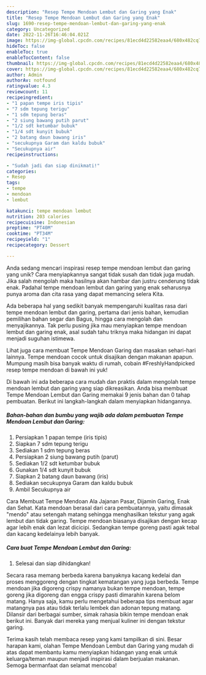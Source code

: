 ```yaml
---
description: "Resep Tempe Mendoan Lembut dan Garing yang Enak"
title: "Resep Tempe Mendoan Lembut dan Garing yang Enak"
slug: 1690-resep-tempe-mendoan-lembut-dan-garing-yang-enak
category: Uncategorized
date: 2022-11-26T16:46:04.021Z
image: https://img-global.cpcdn.com/recipes/81ecd4d22582eaa4/680x482cq70/tempe-mendoan-lembut-dan-garing-foto-resep-utama.jpg
hideToc: false
enableToc: true
enableTocContent: false
thumbnail: https://img-global.cpcdn.com/recipes/81ecd4d22582eaa4/680x482cq70/tempe-mendoan-lembut-dan-garing-foto-resep-utama.jpg
cover: https://img-global.cpcdn.com/recipes/81ecd4d22582eaa4/680x482cq70/tempe-mendoan-lembut-dan-garing-foto-resep-utama.jpg
author: Admin
authorAv: notfound
ratingvalue: 4.3
reviewcount: 11
recipeingredient:
- "1 papan tempe iris tipis"
- "7 sdm tepung terigu"
- "1 sdm tepung beras"
- "2 siung bawang putih parut"
- "1/2 sdt ketumbar bubuk"
- "1/4 sdt kunyit bubuk"
- "2 batang daun bawang iris"
- "secukupnya Garam dan kaldu bubuk"
- "Secukupnya air"
recipeinstructions:

- "Sudah jadi dan siap dinikmati!"
categories:
- Resep
tags:
- tempe
- mendoan
- lembut

katakunci: tempe mendoan lembut 
nutrition: 203 calories
recipecuisine: Indonesian
preptime: "PT40M"
cooktime: "PT34M"
recipeyield: "1"
recipecategory: Dessert

---
```





Anda sedang mencari inspirasi resep tempe mendoan lembut dan garing yang unik? Cara menyiapkannya sangat tidak susah dan tidak juga mudah. Jika salah mengolah maka hasilnya akan hambar dan justru cenderung tidak enak. Padahal tempe mendoan lembut dan garing yang enak seharusnya punya aroma dan cita rasa yang dapat memancing selera Kita.





Ada beberapa hal yang sedikit banyak mempengaruhi kualitas rasa dari tempe mendoan lembut dan garing, pertama dari jenis bahan, kemudian pemilihan bahan segar dan Bagus, hingga cara mengolah dan menyajikannya. Tak perlu pusing jika mau menyiapkan tempe mendoan lembut dan garing enak,      asal sudah tahu triknya maka hidangan ini dapat menjadi suguhan istimewa.














Lihat juga cara membuat Tempe Mendoan Garing dan masakan sehari-hari lainnya. Tempe mendoan cocok untuk disajikan dengan makanan apapun. Mumpung masih bisa banyak waktu di rumah, cobain #FreshlyHandpicked resep tempe mendoan di bawah ini yuk!






Di bawah ini ada beberapa cara mudah dan praktis dalam mengolah tempe mendoan lembut dan garing yang siap dikreasikan. Anda bisa membuat Tempe Mendoan Lembut dan Garing memakai 9 jenis bahan dan 0 tahap pembuatan. Berikut ini langkah-langkah dalam menyiapkan hidangannya.

<!--inarticleads1-->

##### Bahan-bahan dan bumbu yang wajib ada dalam pembuatan Tempe Mendoan Lembut dan Garing:

1. Persiapkan 1 papan tempe (iris tipis)
1. Siapkan 7 sdm tepung terigu
1. Sediakan 1 sdm tepung beras
1. Persiapkan 2 siung bawang putih (parut)
1. Sediakan 1/2 sdt ketumbar bubuk
1. Gunakan 1/4 sdt kunyit bubuk
1. Siapkan 2 batang daun bawang (iris)
1. Sediakan secukupnya Garam dan kaldu bubuk
1. Ambil Secukupnya air


Cara Membuat Tempe Mendoan Ala Jajanan Pasar, Dijamin Garing, Enak dan Sehat. Kata mendoan berasal dari cara pembuatannya, yaitu dimasak &#34;mendo&#34; atau setengah matang sehingga menghasilkan tekstur yang agak lembut dan tidak garing. Tempe mendoan biasanya disajikan dengan kecap agar lebih enak dan lezat dicicipi. Sedangkan tempe goreng pasti agak tebal dan kacang kedelainya lebih banyak. 

<!--inarticleads2-->

##### Cara buat Tempe Mendoan Lembut dan Garing:


1. Selesai dan siap dihidangkan!

Secara rasa memang berbeda karena banyaknya kacang kedelai dan proses menggoreng dengan tingkat kematangan yang juga berbeda. Tempe mendoan jika digoreng crispy namanya bukan tempe mendoan, tempe goreng jika digoreng dan engga crispy pasti dimarahin karena belom matang. Hanya saja, kamu perlu mengetahui beberapa tips membuat agar matangnya pas atau tidak terlalu lembek dan adonan tepung matang. Dilansir dari berbagai sumber, simak rahasia bikin tempe mendoan enak berikut ini. Banyak dari mereka yang menjual kuliner ini dengan tekstur garing. 

Terima kasih telah membaca resep yang kami tampilkan di sini. Besar harapan kami, olahan Tempe Mendoan Lembut dan Garing yang mudah di atas dapat membantu kamu menyiapkan hidangan yang enak untuk keluarga/teman maupun menjadi inspirasi dalam berjualan makanan. Semoga bermanfaat dan selamat mencoba!
